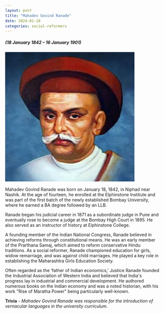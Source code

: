 ```yaml
---
layout: post
title: "Mahadev Govind Ranade"
date: 2024-01-18
categories: social-reformers
---
```

##### (18 January 1842 – 16 January 1901)

<img src="/images/Mahadev_Govind_Ranade.jpg" alt="Mahadev Govind Ranade Image" class="circular-img" />

Mahadev Govind Ranade was born on January 18, 1842, in Niphad near Nashik. At the age of fourteen, he enrolled at the Elphinstone Institute and was part of the first batch of the newly established Bombay University, where he earned a BA degree followed by an LLB.

Ranade began his judicial career in 1871 as a subordinate judge in Pune and eventually rose to become a judge at the Bombay High Court in 1895. He also served as an instructor of history at Elphinstone College.

A founding member of the Indian National Congress, Ranade believed in achieving reforms through constitutional means. He was an early member of the Prarthana Samaj, which aimed to reform conservative Hindu traditions. As a social reformer, Ranade championed education for girls, widow remarriage, and was against child marriages. He played a key role in establishing the Maharashtra Girls Education Society.

Often regarded as the ‘father of Indian economics,’ Justice Ranade founded the Industrial Association of Western India and believed that India's progress lay in industrial and commercial development. He authored numerous books on the Indian economy and was a noted historian, with his work "Rise of Maratha Power" being particularly well-known.

__Trivia__ - *Mahadev Govind Ranade was responsible for the introduction of vernacular languages in the university curriculum.*